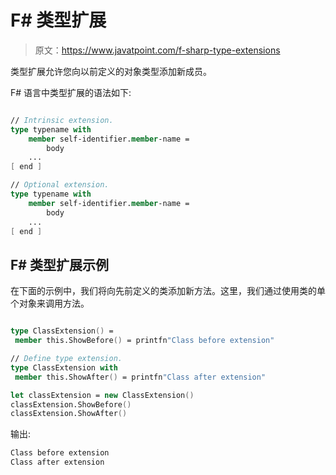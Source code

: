 # F# 类型扩展

> 原文：<https://www.javatpoint.com/f-sharp-type-extensions>

类型扩展允许您向以前定义的对象类型添加新成员。

F# 语言中类型扩展的语法如下:

```fs

// Intrinsic extension.
type typename with
    member self-identifier.member-name =
        body
    ...
[ end ]

// Optional extension.
type typename with
    member self-identifier.member-name =
        body
    ...
[ end ]

```

## F# 类型扩展示例

在下面的示例中，我们将向先前定义的类添加新方法。这里，我们通过使用类的单个对象来调用方法。

```fs

type ClassExtension() =
 member this.ShowBefore() = printfn"Class before extension"

// Define type extension.
type ClassExtension with
 member this.ShowAfter() = printfn"Class after extension"

let classExtension = new ClassExtension()
classExtension.ShowBefore()
classExtension.ShowAfter()

```

输出:

```fs
Class before extension
Class after extension

```